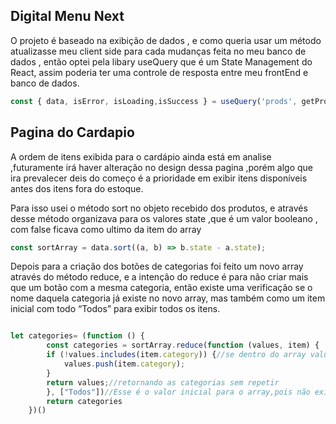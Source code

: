 ## Digital Menu Next

O projeto é baseado na exibição de dados  , e como queria usar um método atualizasse meu client side para cada mudanças feita no meu banco de dados  , então optei pela libary useQuery que é um State Management do React, assim poderia ter uma controle de resposta entre meu frontEnd e banco de dados.

```jsx
const { data, isError, isLoading,isSuccess } = useQuery('prods', getProds);
```
## Pagina do Cardapio 
A ordem de itens exibida para o cardápio ainda está em analise ,futuramente irá haver alteração no design dessa pagina ,porém algo que ira prevalecer deis do começo é a prioridade em exibir itens disponíveis antes dos itens fora do estoque.

Para isso usei o método sort no objeto recebido dos produtos, e através desse método organizava para os valores state ,que é um valor booleano , com false ficava como ultimo da item do array

```jsx
const sortArray = data.sort((a, b) => b.state - a.state);
```

Depois para a criação dos botões de categorias foi feito um novo array através do método reduce, e a intenção do reduce é para não criar mais que um botão com a mesma categoria, então existe uma verificação se o nome daquela categoria já existe no novo array, mas também como um item inicial com todo “Todos” para exibir todos os itens. 

```jsx

let categories= (function () {
        const categories = sortArray.reduce(function (values, item) {
        if (!values.includes(item.category)) {//se dentro do array values ainda tem a categoria do item atual
            values.push(item.category);
        }
        return values;//retornando as categorias sem repetir 
        }, ["Todos"])//Esse é o valor inicial para o array,pois não existe a categoria all na lista de produtos ,ela foi adicionada agora
        return categories
    })()
```
